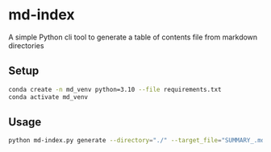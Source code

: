 # md-index

A simple Python cli tool to generate a table of contents file from markdown directories

## Setup

```sh
conda create -n md_venv python=3.10 --file requirements.txt
conda activate md_venv
```

## Usage

```sh
python md-index.py generate --directory="./" --target_file="SUMMARY_.md"
```